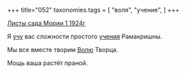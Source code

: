 +++
title="052"
taxonomies.tags = [
 "воля",
 "учение",
]
+++

[Листы сада Мории 1 1924г](/agni/1924)

Я [учу](/tags/учение) вас сложности простого [учения](/tags/учение) Рамакришны.   

Мы все вместе творим [Волю](/tags/воля) Творца.   

Мощь ваша растёт праной.   


